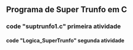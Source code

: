 ## Programa de Super Trunfo em C
### code "suptrunfo1.c" primeira atividade
#### code "Logica_SuperTrunfo" segunda atividade
